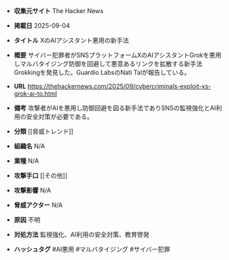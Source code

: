 - **収集元サイト**
The Hacker News

- **掲載日**
2025-09-04

- **タイトル**
XのAIアシスタント悪用の新手法

- **概要**
サイバー犯罪者がSNSプラットフォームXのAIアシスタントGrokを悪用しマルバタイジング防御を回避して悪意あるリンクを拡散する新手法Grokkingを発見した。Guardio LabsのNati Talが報告している。

- **URL**
https://thehackernews.com/2025/09/cybercriminals-exploit-xs-grok-ai-to.html

- **備考**
攻撃者がAIを悪用し防御回避を図る新手法でありSNSの監視強化とAI利用の安全対策が必要である。

- **分類**
[[脅威トレンド]]

- **組織名**
N/A

- **業種**
N/A

- **攻撃手口**
[[その他]]

- **攻撃影響**
N/A

- **脅威アクター**
N/A

- **原因**
不明

- **対処方法**
監視強化、AI利用の安全対策、教育啓発

- **ハッシュタグ**
#AI悪用 #マルバタイジング #サイバー犯罪
